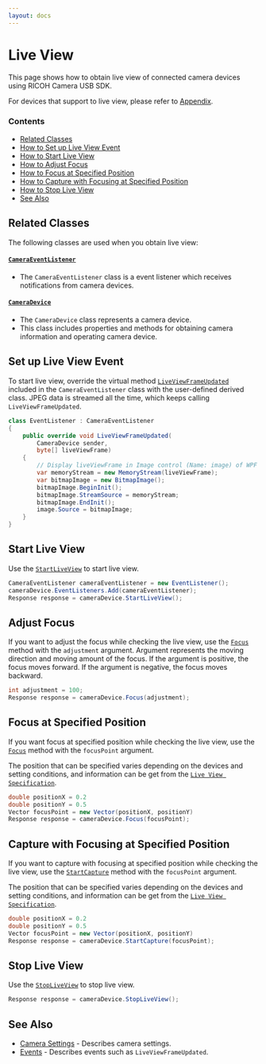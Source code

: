 ```yaml
---
layout: docs
---
```


# Live View

This page shows how to obtain live view of connected camera devices using RICOH Camera USB SDK.

For devices that support to live view, please refer to [Appendix](appendix.md).

### Contents

* [Related Classes](#related-classes)
* [How to Set up Live View Event](#set-up-live-view-event)
* [How to Start Live View](#start-live-view)
* [How to Adjust Focus](#adjust-focus)
* [How to Focus at Specified Position](#focus-at-specified-position)
* [How to Capture with Focusing at Specified Position](#capture-with-focusing-at-specified-position)
* [How to Stop Live View](#stop-live-view)
* [See Also](#see-also)

## Related Classes

The following classes are used when you obtain live view:

#### [`CameraEventListener`](../../api_reference/html/T_Ricoh_CameraController_CameraEventListener.htm)

* The `CameraEventListener` class is a event listener which receives notifications from camera devices.

#### [`CameraDevice`](../../api_reference/html/T_Ricoh_CameraController_CameraDevice.htm)

* The `CameraDevice` class represents a camera device.
* This class includes properties and methods for obtaining camera information and operating camera device.

## Set up Live View Event

To start live view, override the virtual method [`LiveViewFrameUpdated`](../../api_reference/html/M_Ricoh_CameraController_CameraEventListener_LiveViewFrameUpdated.htm) included in the `CameraEventListener` class with the user-defined derived class. JPEG data is streamed all the time, which keeps calling `LiveViewFrameUpdated`.

```csharp
class EventListener : CameraEventListener
{
    public override void LiveViewFrameUpdated(
        CameraDevice sender,
        byte[] liveViewFrame)
    {
        // Display liveViewFrame in Image control (Name: image) of WPF
        var memoryStream = new MemoryStream(liveViewFrame);
        var bitmapImage = new BitmapImage();
        bitmapImage.BeginInit();
        bitmapImage.StreamSource = memoryStream;
        bitmapImage.EndInit();
        image.Source = bitmapImage;
    }
}
```

## Start Live View

Use the [`StartLiveView`](../../api_reference/html/M_Ricoh_CameraController_CameraDevice_StartLiveView.htm) to start live view.

```csharp
CameraEventListener cameraEventListener = new EventListener();
cameraDevice.EventListeners.Add(cameraEventListener);
Response response = cameraDevice.StartLiveView();
```

## Adjust Focus

If you want to adjust the focus while checking the live view, use the [`Focus`](../../api_reference/html/M_Ricoh_CameraController_CameraDevice_Focus_1.htm) method with the `adjustment` argument.
Argument represents the moving direction and moving amount of the focus.
If the argument is positive, the focus moves forward. If the argument is negative, the focus moves backward.

```csharp
int adjustment = 100;
Response response = cameraDevice.Focus(adjustment);
```

## Focus at Specified Position

If you want focus at specified position while checking the live view, use the [`Focus`](../../api_reference/html/M_Ricoh_CameraController_CameraDevice_Focus_2.htm) method with the `focusPoint` argument.

The position that can be specified varies depending on the devices and setting conditions, and information can be get from the [`Live View Specification`](camera-settings.md).

```csharp
double positionX = 0.2
double positionY = 0.5
Vector focusPoint = new Vector(positionX, positionY)
Response response = cameraDevice.Focus(focusPoint);
```

## Capture with Focusing at Specified Position

If you want to capture with focusing at specified position while checking the live view, use the [`StartCapture`](../../api_reference/html/M_Ricoh_CameraController_CameraDevice_StartCapture_1.htm) method with the `focusPoint` argument.

The position that can be specified varies depending on the devices and setting conditions, and information can be get from the [`Live View Specification`](camera-settings.md).

```csharp
double positionX = 0.2
double positionY = 0.5
Vector focusPoint = new Vector(positionX, positionY)
Response response = cameraDevice.StartCapture(focusPoint);
```

## Stop Live View

Use the [`StopLiveView`](../../api_reference/html/M_Ricoh_CameraController_CameraDevice_StopLiveView.htm) to stop live view.

```csharp
Response response = cameraDevice.StopLiveView();
```

## See Also

* [Camera Settings](camera-settings.md) - Describes camera settings.
* [Events](events.md) - Describes events such as `LiveViewFrameUpdated`.
